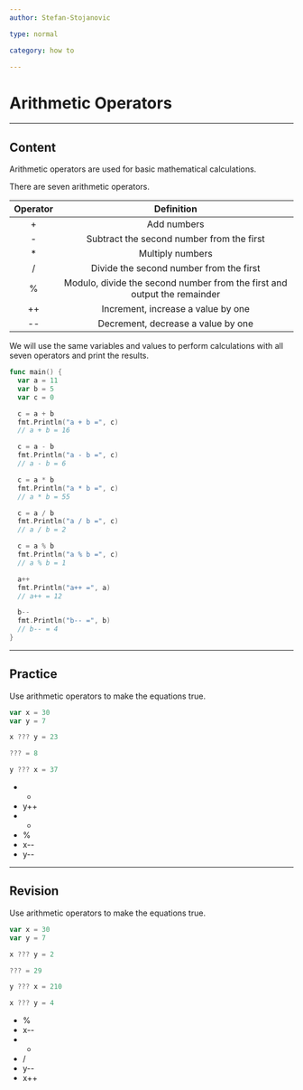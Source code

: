 ```yaml
---
author: Stefan-Stojanovic

type: normal

category: how to

---
```


# Arithmetic Operators

---
## Content

Arithmetic operators are used for basic mathematical calculations.

There are seven arithmetic operators.

| Operator |                                Definition                                |
|:--------:|:------------------------------------------------------------------------:|
|     +    |                                Add numbers                               |
|     -    |                 Subtract the second number from the first                |
|     *    |                             Multiply numbers                             |
|     /    |                  Divide the second number from the first                 |
|     %    | Modulo, divide the second number from the first and output the remainder |
|    ++    |                    Increment, increase a value by one                    |
|    --    |                    Decrement, decrease a value by one                    |

We will use the same variables and values to perform calculations with all seven operators and print the results.
```go
func main() {
  var a = 11
  var b = 5
  var c = 0

  c = a + b
  fmt.Println("a + b =", c)
  // a + b = 16

  c = a - b
  fmt.Println("a - b =", c)
  // a - b = 6

  c = a * b
  fmt.Println("a * b =", c)
  // a * b = 55

  c = a / b
  fmt.Println("a / b =", c)
  // a / b = 2

  c = a % b
  fmt.Println("a % b =", c)
  // a % b = 1

  a++
  fmt.Println("a++ =", a)
  // a++ = 12

  b--
  fmt.Println("b-- =", b)
  // b-- = 4
}
```

---
## Practice

Use arithmetic operators to make the equations true.

```go
var x = 30
var y = 7

x ??? y = 23

??? = 8

y ??? x = 37
```

- -
- y++
- +
- %
- x--
- y--

---
## Revision

Use arithmetic operators to make the equations true.

```go
var x = 30
var y = 7

x ??? y = 2

??? = 29

y ??? x = 210

x ??? y = 4
```

- %
- x--
- *
- /
- y--
- x++
